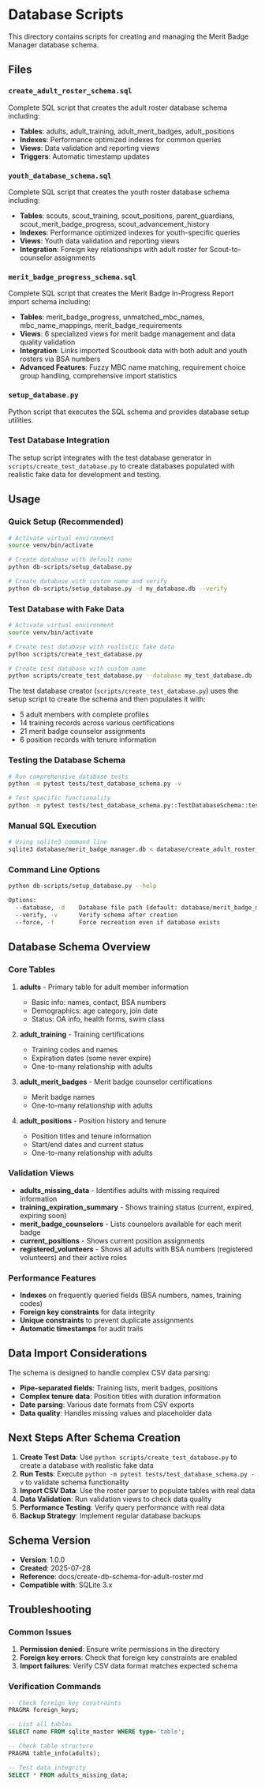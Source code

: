 # Database Scripts

This directory contains scripts for creating and managing the Merit Badge Manager database schema.

## Files

### `create_adult_roster_schema.sql`
Complete SQL script that creates the adult roster database schema including:
- **Tables**: adults, adult_training, adult_merit_badges, adult_positions
- **Indexes**: Performance optimized indexes for common queries
- **Views**: Data validation and reporting views
- **Triggers**: Automatic timestamp updates

### `youth_database_schema.sql`
Complete SQL script that creates the youth roster database schema including:
- **Tables**: scouts, scout_training, scout_positions, parent_guardians, scout_merit_badge_progress, scout_advancement_history
- **Indexes**: Performance optimized indexes for youth-specific queries
- **Views**: Youth data validation and reporting views
- **Integration**: Foreign key relationships with adult roster for Scout-to-counselor assignments

### `merit_badge_progress_schema.sql`
Complete SQL script that creates the Merit Badge In-Progress Report import schema including:
- **Tables**: merit_badge_progress, unmatched_mbc_names, mbc_name_mappings, merit_badge_requirements
- **Views**: 6 specialized views for merit badge management and data quality validation
- **Integration**: Links imported Scoutbook data with both adult and youth rosters via BSA numbers
- **Advanced Features**: Fuzzy MBC name matching, requirement choice group handling, comprehensive import statistics

### `setup_database.py`
Python script that executes the SQL schema and provides database setup utilities.

### Test Database Integration
The setup script integrates with the test database generator in `scripts/create_test_database.py` to create databases populated with realistic fake data for development and testing.

## Usage

### Quick Setup (Recommended)
```bash
# Activate virtual environment
source venv/bin/activate

# Create database with default name
python db-scripts/setup_database.py

# Create database with custom name and verify
python db-scripts/setup_database.py -d my_database.db --verify
```

### Test Database with Fake Data
```bash
# Activate virtual environment
source venv/bin/activate

# Create test database with realistic fake data
python scripts/create_test_database.py

# Create test database with custom name
python scripts/create_test_database.py --database my_test_database.db
```

The test database creator (`scripts/create_test_database.py`) uses the setup script to create the schema and then populates it with:
- 5 adult members with complete profiles
- 14 training records across various certifications  
- 21 merit badge counselor assignments
- 6 position records with tenure information

### Testing the Database Schema
```bash
# Run comprehensive database tests
python -m pytest tests/test_database_schema.py -v

# Test specific functionality
python -m pytest tests/test_database_schema.py::TestDatabaseSchema::test_schema_validation -v
```

### Manual SQL Execution
```bash
# Using sqlite3 command line
sqlite3 database/merit_badge_manager.db < database/create_adult_roster_schema.sql
```

### Command Line Options
```bash
python db-scripts/setup_database.py --help

Options:
  --database, -d    Database file path (default: database/merit_badge_manager.db)
  --verify, -v      Verify schema after creation
  --force, -f       Force recreation even if database exists
```

## Database Schema Overview

### Core Tables

1. **adults** - Primary table for adult member information
   - Basic info: names, contact, BSA numbers
   - Demographics: age category, join date
   - Status: OA info, health forms, swim class

2. **adult_training** - Training certifications
   - Training codes and names
   - Expiration dates (some never expire)
   - One-to-many relationship with adults

3. **adult_merit_badges** - Merit badge counselor certifications
   - Merit badge names
   - One-to-many relationship with adults

4. **adult_positions** - Position history and tenure
   - Position titles and tenure information
   - Start/end dates and current status
   - One-to-many relationship with adults

### Validation Views

- **adults_missing_data** - Identifies adults with missing required information
- **training_expiration_summary** - Shows training status (current, expired, expiring soon)
- **merit_badge_counselors** - Lists counselors available for each merit badge
- **current_positions** - Shows current position assignments
- **registered_volunteers** - Shows all adults with BSA numbers (registered volunteers) and their active roles

### Performance Features

- **Indexes** on frequently queried fields (BSA numbers, names, training codes)
- **Foreign key constraints** for data integrity
- **Unique constraints** to prevent duplicate assignments
- **Automatic timestamps** for audit trails

## Data Import Considerations

The schema is designed to handle complex CSV data parsing:

- **Pipe-separated fields**: Training lists, merit badges, positions
- **Complex tenure data**: Position titles with duration information
- **Date parsing**: Various date formats from CSV exports
- **Data quality**: Handles missing values and placeholder data

## Next Steps After Schema Creation

1. **Create Test Data**: Use `python scripts/create_test_database.py` to create a database with realistic fake data
2. **Run Tests**: Execute `python -m pytest tests/test_database_schema.py -v` to validate schema functionality
3. **Import CSV Data**: Use the roster parser to populate tables with real data
4. **Data Validation**: Run validation views to check data quality
5. **Performance Testing**: Verify query performance with real data
6. **Backup Strategy**: Implement regular database backups

## Schema Version

- **Version**: 1.0.0
- **Created**: 2025-07-28
- **Reference**: docs/create-db-schema-for-adult-roster.md
- **Compatible with**: SQLite 3.x

## Troubleshooting

### Common Issues

1. **Permission denied**: Ensure write permissions in the directory
2. **Foreign key errors**: Check that foreign key constraints are enabled
3. **Import failures**: Verify CSV data format matches expected schema

### Verification Commands

```sql
-- Check foreign key constraints
PRAGMA foreign_keys;

-- List all tables
SELECT name FROM sqlite_master WHERE type='table';

-- Check table structure
PRAGMA table_info(adults);

-- Test data integrity
SELECT * FROM adults_missing_data;
```
